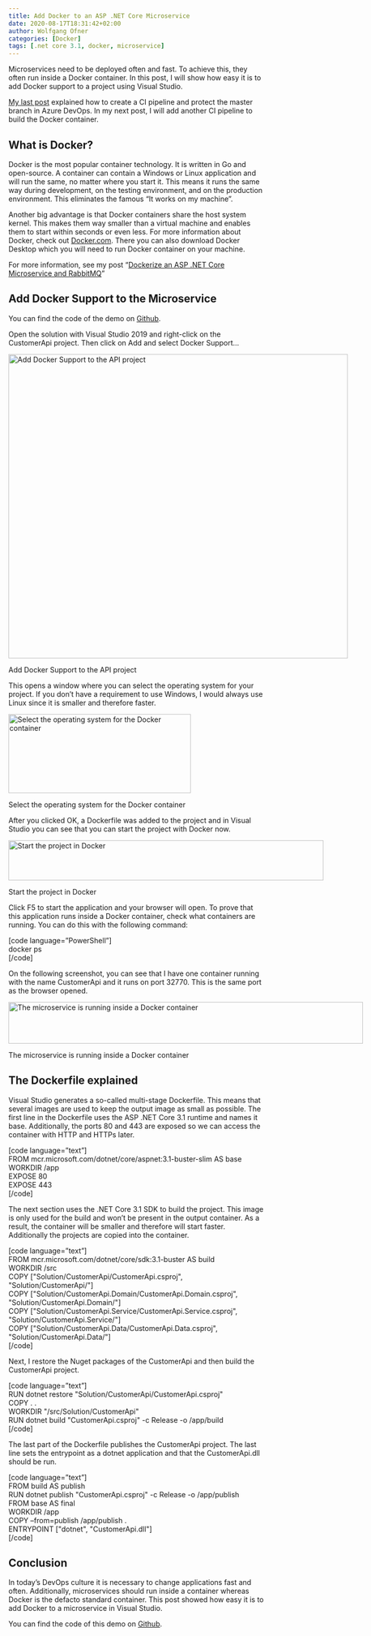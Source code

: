 ```yaml
---
title: Add Docker to an ASP .NET Core Microservice
date: 2020-08-17T18:31:42+02:00
author: Wolfgang Ofner
categories: [Docker]
tags: [.net core 3.1, docker, microservice]
---
```

Microservices need to be deployed often and fast. To achieve this, they often run inside a Docker container. In this post, I will show how easy it is to add Docker support to a project using Visual Studio.

<a href="https://www.programmingwithwolfgang.com/run-the-ci-pipeline-during-a-pull-request/" target="_blank" rel="noopener noreferrer">My last post</a> explained how to create a CI pipeline and protect the master branch in Azure DevOps. In my next post, I will add another CI pipeline to build the Docker container.

## What is Docker?

Docker is the most popular container technology. It is written in Go and open-source. A container can contain a Windows or Linux application and will run the same, no matter where you start it. This means it runs the same way during development, on the testing environment, and on the production environment. This eliminates the famous “It works on my machine”.

Another big advantage is that Docker containers share the host system kernel. This makes them way smaller than a virtual machine and enables them to start within seconds or even less. For more information about Docker, check out <a href="https://www.docker.com/resources/what-container" target="_blank" rel="noopener noreferrer">Docker.com</a>. There you can also download Docker Desktop which you will need to run Docker container on your machine.

For more information, see my post &#8220;<a href="https://www.programmingwithwolfgang.com/dockerize-an-asp-net-core-microservice-and-rabbitmq/" target="_blank" rel="noopener noreferrer">Dockerize an ASP .NET Core Microservice and RabbitMQ</a>&#8221;

## Add Docker Support to the Microservice

You can find the code of the demo on <a href="https://github.com/WolfgangOfner/.NetCoreMicroserviceCiCdAks/tree/AddDocker" target="_blank" rel="noopener noreferrer">Github</a>.

Open the solution with Visual Studio 2019 and right-click on the CustomerApi project. Then click on Add and select Docker Support&#8230;

<div id="attachment_2351" style="width: 680px" class="wp-caption aligncenter">
  <a href="https://www.programmingwithwolfgang.com/wp-content/uploads/2020/08/Add-Docker-Support-to-the-API-project.jpg"><img aria-describedby="caption-attachment-2351" loading="lazy" class="size-full wp-image-2351" src="https://www.programmingwithwolfgang.com/wp-content/uploads/2020/08/Add-Docker-Support-to-the-API-project.jpg" alt="Add Docker Support to the API project" width="670" height="600" srcset="https://www.programmingwithwolfgang.com/wp-content/uploads/2020/08/Add-Docker-Support-to-the-API-project.jpg 670w, https://www.programmingwithwolfgang.com/wp-content/uploads/2020/08/Add-Docker-Support-to-the-API-project-300x269.jpg 300w" sizes="(max-width: 670px) 100vw, 670px" /></a>
  
  <p id="caption-attachment-2351" class="wp-caption-text">
    Add Docker Support to the API project
  </p>
</div>

This opens a window where you can select the operating system for your project. If you don&#8217;t have a requirement to use Windows, I would always use Linux since it is smaller and therefore faster.

<div id="attachment_2352" style="width: 370px" class="wp-caption aligncenter">
  <a href="https://www.programmingwithwolfgang.com/wp-content/uploads/2020/08/Select-the-operating-system-for-the-Docker-container.jpg"><img aria-describedby="caption-attachment-2352" loading="lazy" class="size-full wp-image-2352" src="https://www.programmingwithwolfgang.com/wp-content/uploads/2020/08/Select-the-operating-system-for-the-Docker-container.jpg" alt="Select the operating system for the Docker container" width="360" height="156" srcset="https://www.programmingwithwolfgang.com/wp-content/uploads/2020/08/Select-the-operating-system-for-the-Docker-container.jpg 360w, https://www.programmingwithwolfgang.com/wp-content/uploads/2020/08/Select-the-operating-system-for-the-Docker-container-300x130.jpg 300w" sizes="(max-width: 360px) 100vw, 360px" /></a>
  
  <p id="caption-attachment-2352" class="wp-caption-text">
    Select the operating system for the Docker container
  </p>
</div>

After you clicked OK, a Dockerfile was added to the project and in Visual Studio you can see that you can start the project with Docker now.

<div id="attachment_2353" style="width: 632px" class="wp-caption aligncenter">
  <a href="https://www.programmingwithwolfgang.com/wp-content/uploads/2020/08/Start-the-project-in-Docker.jpg"><img aria-describedby="caption-attachment-2353" loading="lazy" class="size-full wp-image-2353" src="https://www.programmingwithwolfgang.com/wp-content/uploads/2020/08/Start-the-project-in-Docker.jpg" alt="Start the project in Docker" width="622" height="79" srcset="https://www.programmingwithwolfgang.com/wp-content/uploads/2020/08/Start-the-project-in-Docker.jpg 622w, https://www.programmingwithwolfgang.com/wp-content/uploads/2020/08/Start-the-project-in-Docker-300x38.jpg 300w" sizes="(max-width: 622px) 100vw, 622px" /></a>
  
  <p id="caption-attachment-2353" class="wp-caption-text">
    Start the project in Docker
  </p>
</div>

Click F5 to start the application and your browser will open. To prove that this application runs inside a Docker container, check what containers are running. You can do this with the following command:

[code language=&#8221;PowerShell&#8221;]  
docker ps  
[/code]

On the following screenshot, you can see that I have one container running with the name CustomerApi and it runs on port 32770. This is the same port as the browser opened.

<div id="attachment_2354" style="width: 710px" class="wp-caption aligncenter">
  <a href="https://www.programmingwithwolfgang.com/wp-content/uploads/2020/08/The-microservice-is-running-inside-a-Docker-container.jpg"><img aria-describedby="caption-attachment-2354" loading="lazy" class="wp-image-2354" src="https://www.programmingwithwolfgang.com/wp-content/uploads/2020/08/The-microservice-is-running-inside-a-Docker-container.jpg" alt="The microservice is running inside a Docker container" width="700" height="82" srcset="https://www.programmingwithwolfgang.com/wp-content/uploads/2020/08/The-microservice-is-running-inside-a-Docker-container.jpg 1654w, https://www.programmingwithwolfgang.com/wp-content/uploads/2020/08/The-microservice-is-running-inside-a-Docker-container-300x35.jpg 300w, https://www.programmingwithwolfgang.com/wp-content/uploads/2020/08/The-microservice-is-running-inside-a-Docker-container-1024x119.jpg 1024w, https://www.programmingwithwolfgang.com/wp-content/uploads/2020/08/The-microservice-is-running-inside-a-Docker-container-768x90.jpg 768w, https://www.programmingwithwolfgang.com/wp-content/uploads/2020/08/The-microservice-is-running-inside-a-Docker-container-1536x179.jpg 1536w" sizes="(max-width: 700px) 100vw, 700px" /></a>
  
  <p id="caption-attachment-2354" class="wp-caption-text">
    The microservice is running inside a Docker container
  </p>
</div>

## The Dockerfile explained

Visual Studio generates a so-called multi-stage Dockerfile. This means that several images are used to keep the output image as small as possible. The first line in the Dockerfile uses the ASP .NET Core 3.1 runtime and names it base. Additionally, the ports 80 and 443 are exposed so we can access the container with HTTP and HTTPs later.

[code language=&#8221;text&#8221;]  
FROM mcr.microsoft.com/dotnet/core/aspnet:3.1-buster-slim AS base  
WORKDIR /app  
EXPOSE 80  
EXPOSE 443  
[/code]

The next section uses the .NET Core 3.1 SDK to build the project. This image is only used for the build and won&#8217;t be present in the output container. As a result, the container will be smaller and therefore will start faster. Additionally the projects are copied into the container.

[code language=&#8221;text&#8221;]  
FROM mcr.microsoft.com/dotnet/core/sdk:3.1-buster AS build  
WORKDIR /src  
COPY ["Solution/CustomerApi/CustomerApi.csproj", "Solution/CustomerApi/"]  
COPY ["Solution/CustomerApi.Domain/CustomerApi.Domain.csproj", "Solution/CustomerApi.Domain/"]  
COPY ["Solution/CustomerApi.Service/CustomerApi.Service.csproj", "Solution/CustomerApi.Service/"]  
COPY ["Solution/CustomerApi.Data/CustomerApi.Data.csproj", "Solution/CustomerApi.Data/"]  
[/code]

Next, I restore the Nuget packages of the CustomerApi and then build the CustomerApi project.

[code language=&#8221;text&#8221;]  
RUN dotnet restore "Solution/CustomerApi/CustomerApi.csproj"  
COPY . .  
WORKDIR "/src/Solution/CustomerApi"  
RUN dotnet build "CustomerApi.csproj" -c Release -o /app/build  
[/code]

The last part of the Dockerfile publishes the CustomerApi project. The last line sets the entrypoint as a dotnet application and that the CustomerApi.dll should be run.

[code language=&#8221;text&#8221;]  
FROM build AS publish  
RUN dotnet publish "CustomerApi.csproj" -c Release -o /app/publish  
FROM base AS final  
WORKDIR /app  
COPY &#8211;from=publish /app/publish .  
ENTRYPOINT ["dotnet", "CustomerApi.dll"]  
[/code]

## Conclusion

In today&#8217;s DevOps culture it is necessary to change applications fast and often. Additionally, microservices should run inside a container whereas Docker is the defacto standard container. This post showed how easy it is to add Docker to a microservice in Visual Studio.

You can find the code of this demo on <a href="https://github.com/WolfgangOfner/.NetCoreMicroserviceCiCdAks/tree/AddDocker" target="_blank" rel="noopener noreferrer">Github</a>.